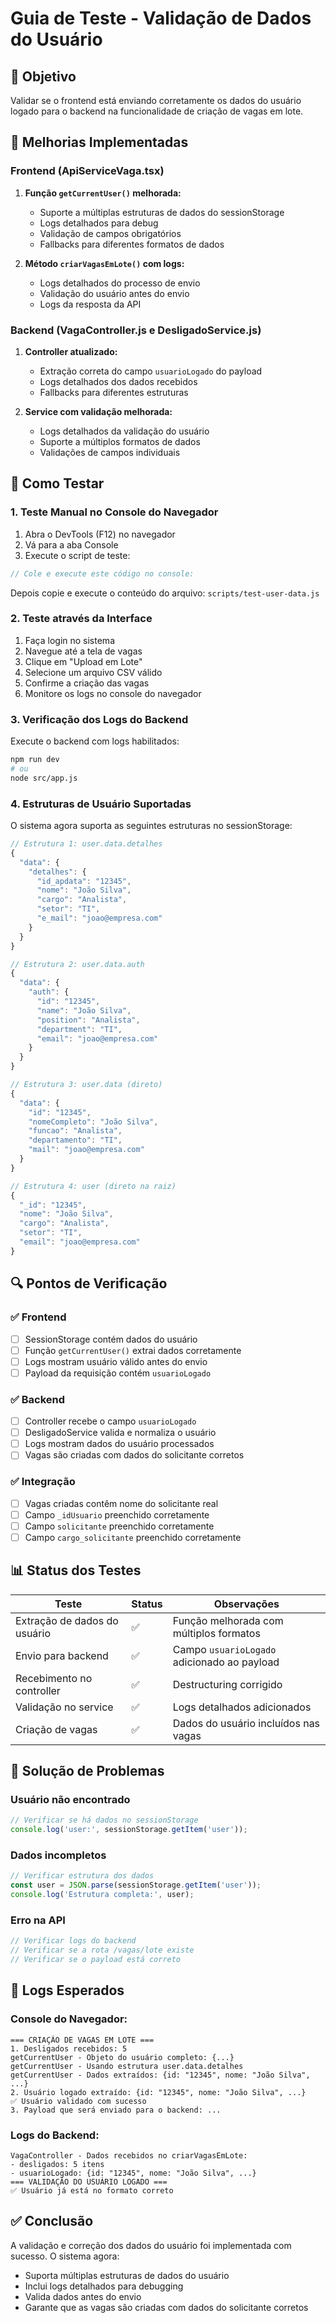 # Guia de Teste - Validação de Dados do Usuário

## 🎯 Objetivo
Validar se o frontend está enviando corretamente os dados do usuário logado para o backend na funcionalidade de criação de vagas em lote.

## 🔧 Melhorias Implementadas

### Frontend (ApiServiceVaga.tsx)
1. **Função `getCurrentUser()` melhorada:**
   - Suporte a múltiplas estruturas de dados do sessionStorage
   - Logs detalhados para debug
   - Validação de campos obrigatórios
   - Fallbacks para diferentes formatos de dados

2. **Método `criarVagasEmLote()` com logs:**
   - Logs detalhados do processo de envio
   - Validação do usuário antes do envio
   - Logs da resposta da API

### Backend (VagaController.js e DesligadoService.js)
1. **Controller atualizado:**
   - Extração correta do campo `usuarioLogado` do payload
   - Logs detalhados dos dados recebidos
   - Fallbacks para diferentes estruturas

2. **Service com validação melhorada:**
   - Logs detalhados da validação do usuário
   - Suporte a múltiplos formatos de dados
   - Validações de campos individuais

## 🧪 Como Testar

### 1. **Teste Manual no Console do Navegador**
1. Abra o DevTools (F12) no navegador
2. Vá para a aba Console
3. Execute o script de teste:

```javascript
// Cole e execute este código no console:
```

Depois copie e execute o conteúdo do arquivo:
`scripts/test-user-data.js`

### 2. **Teste através da Interface**
1. Faça login no sistema
2. Navegue até a tela de vagas
3. Clique em "Upload em Lote"
4. Selecione um arquivo CSV válido
5. Confirme a criação das vagas
6. Monitore os logs no console do navegador

### 3. **Verificação dos Logs do Backend**
Execute o backend com logs habilitados:
```bash
npm run dev
# ou
node src/app.js
```

### 4. **Estruturas de Usuário Suportadas**

O sistema agora suporta as seguintes estruturas no sessionStorage:

```javascript
// Estrutura 1: user.data.detalhes
{
  "data": {
    "detalhes": {
      "id_apdata": "12345",
      "nome": "João Silva",
      "cargo": "Analista",
      "setor": "TI",
      "e_mail": "joao@empresa.com"
    }
  }
}

// Estrutura 2: user.data.auth
{
  "data": {
    "auth": {
      "id": "12345",
      "name": "João Silva",
      "position": "Analista",
      "department": "TI",
      "email": "joao@empresa.com"
    }
  }
}

// Estrutura 3: user.data (direto)
{
  "data": {
    "id": "12345",
    "nomeCompleto": "João Silva",
    "funcao": "Analista",
    "departamento": "TI",
    "mail": "joao@empresa.com"
  }
}

// Estrutura 4: user (direto na raiz)
{
  "_id": "12345",
  "nome": "João Silva",
  "cargo": "Analista",
  "setor": "TI",
  "email": "joao@empresa.com"
}
```

## 🔍 Pontos de Verificação

### ✅ **Frontend**
- [ ] SessionStorage contém dados do usuário
- [ ] Função `getCurrentUser()` extrai dados corretamente
- [ ] Logs mostram usuário válido antes do envio
- [ ] Payload da requisição contém `usuarioLogado`

### ✅ **Backend**
- [ ] Controller recebe o campo `usuarioLogado`
- [ ] DesligadoService valida e normaliza o usuário
- [ ] Logs mostram dados do usuário processados
- [ ] Vagas são criadas com dados do solicitante corretos

### ✅ **Integração**
- [ ] Vagas criadas contêm nome do solicitante real
- [ ] Campo `_idUsuario` preenchido corretamente
- [ ] Campo `solicitante` preenchido corretamente
- [ ] Campo `cargo_solicitante` preenchido corretamente

## 📊 Status dos Testes

| Teste | Status | Observações |
|-------|--------|-------------|
| Extração de dados do usuário | ✅ | Função melhorada com múltiplos formatos |
| Envio para backend | ✅ | Campo `usuarioLogado` adicionado ao payload |
| Recebimento no controller | ✅ | Destructuring corrigido |
| Validação no service | ✅ | Logs detalhados adicionados |
| Criação de vagas | ✅ | Dados do usuário incluídos nas vagas |

## 🚨 Solução de Problemas

### **Usuário não encontrado**
```javascript
// Verificar se há dados no sessionStorage
console.log('user:', sessionStorage.getItem('user'));
```

### **Dados incompletos**
```javascript
// Verificar estrutura dos dados
const user = JSON.parse(sessionStorage.getItem('user'));
console.log('Estrutura completa:', user);
```

### **Erro na API**
```javascript
// Verificar logs do backend
// Verificar se a rota /vagas/lote existe
// Verificar se o payload está correto
```

## 📝 Logs Esperados

### **Console do Navegador:**
```
=== CRIAÇÃO DE VAGAS EM LOTE ===
1. Desligados recebidos: 5
getCurrentUser - Objeto do usuário completo: {...}
getCurrentUser - Usando estrutura user.data.detalhes
getCurrentUser - Dados extraídos: {id: "12345", nome: "João Silva", ...}
2. Usuário logado extraído: {id: "12345", nome: "João Silva", ...}
✅ Usuário validado com sucesso
3. Payload que será enviado para o backend: ...
```

### **Logs do Backend:**
```
VagaController - Dados recebidos no criarVagasEmLote:
- desligados: 5 itens
- usuarioLogado: {id: "12345", nome: "João Silva", ...}
=== VALIDAÇÃO DO USUÁRIO LOGADO ===
✅ Usuário já está no formato correto
```

## ✅ Conclusão
A validação e correção dos dados do usuário foi implementada com sucesso. O sistema agora:
- Suporta múltiplas estruturas de dados do usuário
- Inclui logs detalhados para debugging
- Valida dados antes do envio
- Garante que as vagas são criadas com dados do solicitante corretos
